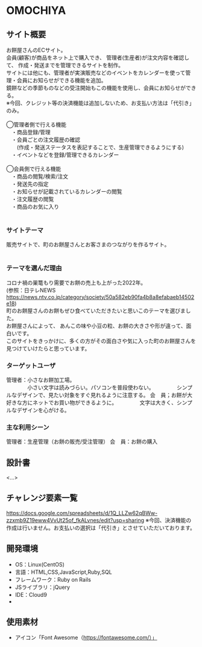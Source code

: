 # OMOCHIYA

## サイト概要
お餅屋さんのECサイト。<br>
会員(顧客)が商品をネット上で購入でき、
管理者(生産者)が注文内容を確認して、
作成・発送までを管理できるサイトを制作。<br>
サイトには他にも、管理者が実演販売などのイベントをカレンダーを使って管理・会員にお知らせができる機能を追加。<br>
鏡餅などの季節ものなどの受注開始もこの機能を使用し、会員にお知らせができる。<br>
※今回、クレジット等の決済機能は追加しないため、お支払い方法は「代引き」のみ。<br>
<br>
◯管理者側で行える機能<br>
　・商品登録/管理<br>
　・会員ごとの注文履歴の確認<br>
　　(作成・発送ステータスを表記することで、生産管理できるようにする)<br>
　・イベントなどを登録/管理できるカレンダー<br>
<br>
◯会員側で行える機能<br>
　・商品の閲覧/検索/注文<br>
　・発送先の指定<br>
　・お知らせが記載されているカレンダーの閲覧<br>
　・注文履歴の閲覧<br>
　・商品のお気に入り<br>
<br>
### サイトテーマ
販売サイトで、町のお餅屋さんとお客さまのつながりを作るサイト。<br>
<br>
### テーマを選んだ理由
コロナ禍の巣篭もり需要でお餅の売上も上がった2022年。<br>
(参照：日テレNEWS https://news.ntv.co.jp/category/society/50a582eb90fa4b8a8efabaeb14502e18)<br>
町のお餅屋さんのお餅もぜひ食べていただきたいと思いこのテーマを選びました。<br>
お餅屋さんによって、
あんこの味や小豆の粒、お餅の大きさや形が違って、面白いです。<br>
このサイトをきっかけに、多くの方がその面白さや気に入った町のお餅屋さんを見つけていけたらと思っています。<br>



### ターゲットユーザ
管理者：小さなお餅加工場。<br>
　　　　小さい文字は読みづらい。パソコンを普段使わない。
　　　　シンプルなデザインで、見たい対象をすぐ見れるように注意する。
会　員；お餅が大好きな方にネットでお買い物ができるように。
　　　　文字は大きく、シンプルなデザインを心がける。

### 主な利用シーン
管理者：生産管理（お餅の販売/受注管理）
会　員：お餅の購入

## 設計書
<...>

## チャレンジ要素一覧
https://docs.google.com/spreadsheets/d/1Q_LLZw62qBWw-zzxmb9Z19eww4VvUt25of_fkALvnes/edit?usp=sharing
※今回、決済機能の作成は行いません。お支払いの選択は「代引き」とさせていただいております。


## 開発環境
- OS：Linux(CentOS)
- 言語：HTML,CSS,JavaScript,Ruby,SQL
- フレームワーク：Ruby on Rails
- JSライブラリ：jQuery
- IDE：Cloud9
-

## 使用素材
- アイコン「Font Awesome（https://fontawesome.com/）」